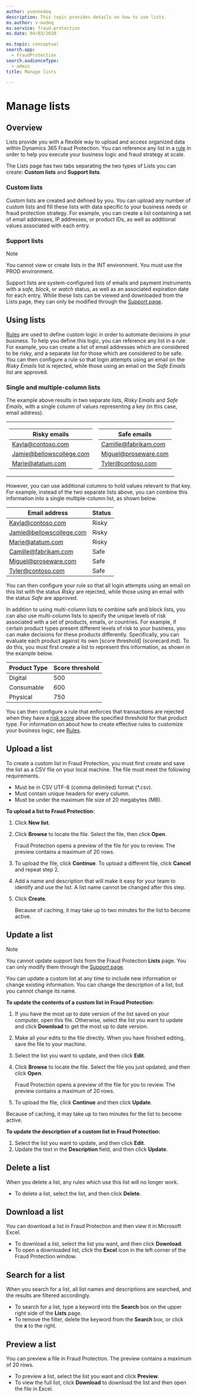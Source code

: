 ```yaml
---
author: yvonnedeq
description: This topic provides details on how to use lists.
ms.author: v-madeq
ms.service: fraud-protection
ms.date: 04/03/2020

ms.topic: conceptual
search.app: 
  - FraudProtection
search.audienceType:
  - admin
title: Manage lists

---
```

# Manage lists

## Overview

Lists provide you with a flexible way to upload and access organized data within Dynamics 365 Fraud Protection. You can reference any list in  a [rule](rules.md) in order to help you execute your business logic and fraud strategy at scale.

The Lists page has two tabs separating the two types of Lists you can create: **Custom lists** and **Support lists**. 

### Custom lists

Custom lists are created and defined by you. You can upload any number of custom lists and fill these lists with data specific to your business needs or fraud protection strategy. For example, you can create a list containing a set of email addresses, IP addresses, or product IDs, as well as additional values associated with each entry. 

### Support lists

> [!NOTE]
> You cannot view or create lists in the INT environment. You must use the PROD environment.

Support lists are system-configured lists of emails and payment instruments with a *safe*, *block*, or *watch* status, as well as an associated expiration date for each entry. While these lists can be viewed and downloaded from the Lists page, they can only be modified through the [Support page](risk-support.md).

## Using lists 

[Rules](rules.md) are used to define custom logic in order to automate decisions in your business. To help you define this logic, you can reference any list in a rule. For example, you can create a list of email addresses which are considered to be risky, and a separate list for those which are considered to be safe. You can then configure a rule so that login attempts using an email on the *Risky Emails* list is rejected, while those using an email on the *Safe Emails* list are approved. 

### Single and multiple-column lists

The example above results in two separate lists, *Risky Emails* and *Safe Emails*, with a single column of values representing a key (in this case, email address). 

<table>
<tr><td>

|Risky emails|
|--------------|
|Kayla@contoso.com |
|Jamie@bellowscollege.com |
|Marie@atatum.com |

</td><td>

|Safe emails |
|--------------|
|Camille@fabrikam.com |
|Miguel@proseware.com |
|Tyler@contoso.com |

</td></tr> </table>

However, you can use additional columns to  hold values relevant to that key. For example, instead of the two separate lists above, you can combine this information into a single multiple-column list, as shown below.

|Email address|Status|
|--------------|--------------|
|Kayla@contoso.com |Risky|
|Jamie@bellowscollege.com|Risky|
|Marie@atatum.com|Risky|
|Camille@fabrikam.com|Safe|
|Miguel@proseware.com |Safe |
|Tyler@contoso.com |Safe |

You can then configure your rule so that all login attempts using an email on this list with the status *Risky* are rejected, while those using an email with the status *Safe* are approved.

In addition to using multi-column lists to combine safe and block lists, you can also use multi-column lists to specify the unique levels of risk associated with a set of products, emails, or countries. For example, if certain product types present different levels of risk to your business, you can make decisions for these products differently. Specifically, you can evaluate each product against its own [score threshold] (scorecard.md). To do this, you must first create a list to represent this information, as shown in the example below. 

|Product Type    |Score threshold|
|--------------|--------------|
|Digital    |500|
|Consumable    |600|
|Physical    |750|

You can then configure a rule that enforces that transactions are rejected when they have a [risk score](ap-scorecard.md#risk-model-score) above the specified threshold for that product type. For information on about how to create effective rules to customize your business logic, see [Rules](rules.md). 

## Upload a list

To create a custom list in Fraud Protection, you must first create and save the list as a CSV file on your local machine. The file must meet the following requirements.
- Must be in CSV UTF-8 (comma delimited) format (*.csv).
-	Must contain unique headers for every column.
-	Must be under the maximum file size of 20 megabytes (MB).

**To upload a list to Fraud Protection:**

1. Click **New list**. 
1. Click **Browse** to locate the file. Select the file, then click **Open**. 

    Fraud Protection opens a preview of the file for you to review. The preview contains a maximum of 20 rows. 
    
1. To upload the file, click **Continue**. To upload a different file, click **Cancel** and repeat step 2. 
1. Add a name and description that will make it easy for your team to identify and use the list. A list name cannot be changed after this step. 
1. Click **Create**.

    Because of caching, it may take up to two minutes for the list to become active. 

## Update a list

> [!NOTE]
>  You cannot update support lists from the Fraud Protection **Lists** page. You can only modify them through the [Support page](risk-support.md). 

You can update a custom list at any time to include new information or change existing information. You can change the description of a list, but you cannot change its name.

**To update the contents of a custom list in Fraud Protection:**

1. If you have the most up to date version of the list saved on your computer, open this file. Otherwise, select the list you want to update and click **Download** to get the most up to date version.
1. Make all your edits to the file directly. When you have finished editing, save the file to your machine. 
1. Select the list you want to update, and then click **Edit**.
1. Click **Browse** to locate the file. Select the file you just updated, and then click **Open**.
    
    Fraud Protection opens a preview of the file for you to review. The preview contains a maximum of 20 rows. 

1. To upload the file, click **Continue** and then click **Update**. 
  
  Because of caching, it may take up to two minutes for the list to become active. 

**To update the description of a custom list in Fraud Protection:**
1.	Select the list you want to update, and then click **Edit**. 
1.	Update the text in the **Description** field, and then click **Update**.

## Delete a list

When you delete a list, any rules which use this list will no longer work.

- To delete a list, select the list, and then click **Delete**.  
   
## Download a list

You can download a list in Fraud Protection and then view it in Microsoft Excel. 

- To download a list, select the list you want, and then click **Download**. 
- To open a downloaded list, click the **Excel** icon in the left corner of the Fraud Protection window.

## Search for a list

When you search for a list, all list names and descriptions are searched, and the results are filtered accordingly. 

- To search for a list, type a keyword into the **Search** box on the upper right side of the **Lists** page. 
- To remove the filter, delete the keyword from the **Search** box, or click the **x** to the right.

## Preview a list
You can preview a file in Fraud Protection. The preview contains a maximum of 20 rows. 

- To preview a list, select the list you want and click **Preview**. 
- To view the full list, click **Download** to download the list and then open the file in Excel.

